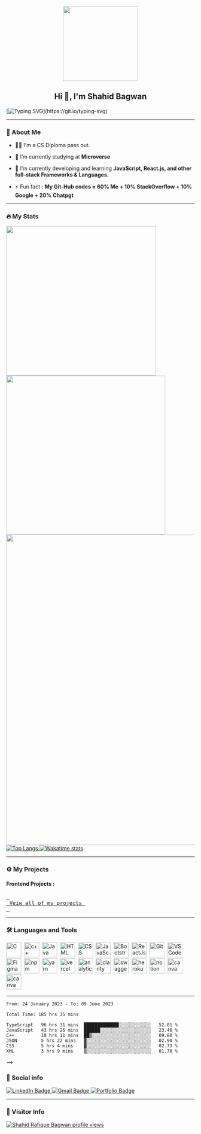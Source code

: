 <div id="header" align="center">
  <img src=https://media.giphy.com/media/du3J3cXyzhj75IOgvA/giphy.gif width="200"/>
</div>

<h2 align="center">Hi 👋, I'm Shahid Bagwan</h2>

[![Typing SVG](https://readme-typing-svg.herokuapp.com?duration=10000&center=true&vCenter=true&width=800&height=30&lines=Hello+this+is+Shahid%2C+Welcome+to+my+Github+page.)](https://git.io/typing-svg)

---
### 👦 About Me
- 👨‍💻 I'm a CS Diploma pass out.

- 🔭 I’m currently studying at **Microverse**

- 🌱 I’m currently developing and learning **JavaScript, React.js, and other full-stack Frameworks & Languages.**

- ⚡ Fun fact : **My Git-Hub codes = 60% Me + 10% StackOverflow + 10% Google + 20% Chatpgt**

--- 

### 🔥 My Stats 
<img width="400" src="https://github-readme-stats.vercel.app/api?username=Shahid-Bagwan&count_private=true&show_icons=true&theme=react" />  <img width="425" src="https://streak-stats.demolab.com/?user=Shahid-Bagwan&theme=react" />
<img width="830" src="https://github-readme-activity-graph.vercel.app/graph?username=Shahid-Bagwan&bg_color=21232a&color=a8eeff&line=61dafb&point=f0fcff&area=true&hide_border=false" />
<a href="https://github.com/Shahid-Bagwan/github-stats">
![Top Langs](https://github-readme-stats.vercel.app/api/top-langs/?username=Shahid-Bagwan&layout=compact&langs_count=10&theme=react)
![Wakatime stats](https://github-readme-stats.vercel.app/api/wakatime?username=Shahid-Bagwan&theme=react)
</a>


--- 


### ⚙️ My Projects 
<!-- 
#### Full-Stack Projects :

 -->
<!-- #### Web Store Extensions 

 -->
#### Frontend Projects :

<!-- * [Quiz App Templates](https://github.com/getlost01/quiz-template)
* [Country Search](https://github.com/getlost01/country-search)
* [Portfolio Site](https://github.com/getlost01/portfolio.github.io)
* [Cure Science Updated](https://github.com/getlost01/CureScience) -->

<a href="https://github.com/Shahid-Bagwan/Shahid-Bagwan/tree/main/projects"><kbd> <br> Veiw all of my projects <br> </kbd></a>

---

### :hammer_and_wrench: Languages and Tools 

<div>
  <img src="https://cdn.jsdelivr.net/gh/devicons/devicon/icons/c/c-original.svg" alt="C" width="40" height="40"/>&nbsp;
  <img src="https://cdn.jsdelivr.net/gh/devicons/devicon/icons/cplusplus/cplusplus-original.svg" alt="c++" width="40" height="40"/>&nbsp;
  <img src="https://cdn.jsdelivr.net/gh/devicons/devicon/icons/java/java-original-wordmark.svg" alt="Java" width="40" height="40"/>&nbsp;
  <img src="https://cdn.jsdelivr.net/gh/devicons/devicon/icons/html5/html5-original.svg" alt="HTML" width="40" height="40"/>&nbsp;
  <img src="https://cdn.jsdelivr.net/gh/devicons/devicon/icons/css3/css3-original.svg" alt="CSS" width="40" height="40"/>&nbsp;
  <img src="https://cdn.jsdelivr.net/gh/devicons/devicon/icons/javascript/javascript-original.svg" alt="JavaScript" width="40" height="40"/>&nbsp;
  <img src="https://getbootstrap.com/docs/5.0/assets/brand/bootstrap-logo.svg" title="JavaScript" alt="Bootstrap" width="40" height="40"/>&nbsp;
  <img src="https://cdn.jsdelivr.net/gh/devicons/devicon/icons/react/react-original.svg" alt="ReactJs" width="40" height="40"/>&nbsp;
  <img src="https://cdn.jsdelivr.net/gh/devicons/devicon/icons/git/git-original.svg" alt="Git" width="40" height="40"/>&nbsp;
  <img src="https://cdn.jsdelivr.net/gh/devicons/devicon/icons/vscode/vscode-original.svg" alt="VS Code" width="40" height="40"/>&nbsp;
  <img src="https://cdn.jsdelivr.net/gh/devicons/devicon/icons/figma/figma-original.svg" alt="Figma" width="40" height="40"/>&nbsp;
  <img src="https://cdn.jsdelivr.net/gh/devicons/devicon/icons/npm/npm-original-wordmark.svg" alt="npm" width="40" height="40"/>&nbsp;
  <img src="https://cdn.jsdelivr.net/gh/devicons/devicon/icons/yarn/yarn-original.svg" alt="yarn" width="40" height="40"/>&nbsp;        
  <img src="https://user-images.githubusercontent.com/79409258/226092559-edfa9908-a7ec-461c-918a-1f1d1fc3156f.png" alt="vercel" width="40" height="40"/>&nbsp;
   <img src="https://user-images.githubusercontent.com/79409258/226091590-d7d020ad-ce51-4497-bd7e-db7ed6e81589.png" alt="analytics" width="40" height="40"/>&nbsp;
  <img src="https://user-images.githubusercontent.com/79409258/226092991-4c479dbd-e253-4bec-ba2c-598206a7848d.png" alt="clarity" width="40" height="40"/>&nbsp;
  <img src="https://user-images.githubusercontent.com/79409258/226091920-a6b75979-6f7f-427f-8a95-c6fe279929f2.png" alt="swagger" width="40" height="40"/>&nbsp;
  <img src="https://svgshare.com/i/5xY.svg" alt="heroku" width="40" height="40"/>&nbsp;
  <img src="https://user-images.githubusercontent.com/79409258/226091987-3cdf9344-dcfa-4d4e-ad0d-d3ab37c3c4db.png" alt="notion" width="40" height="40"/>&nbsp;
   <img src="https://user-images.githubusercontent.com/79409258/226093710-b6a36dcd-8a66-4a1b-8ef2-1faeb0b6f3e2.png" alt="canva" width="40" height="40"/>&nbsp;
  <img src="https://cdn.jsdelivr.net/gh/devicons/devicon/icons/canva/canva-original.svg" alt="canva" width="40" height="40"/>&nbsp;
</div>

---

<!-- ### 📈 Weekly Developement Breakdown

<!--START_SECTION:waka-simple-->

```text
From: 24 January 2023 - To: 09 June 2023

Total Time: 185 hrs 35 mins

TypeScript   96 hrs 31 mins  █████████████░░░░░░░░░░░░   52.01 %
JavaScript   43 hrs 26 mins  ██████░░░░░░░░░░░░░░░░░░░   23.40 %
C++          18 hrs 11 mins  ██▒░░░░░░░░░░░░░░░░░░░░░░   09.80 %
JSON         5 hrs 22 mins   ▓░░░░░░░░░░░░░░░░░░░░░░░░   02.90 %
CSS          5 hrs 4 mins    ▓░░░░░░░░░░░░░░░░░░░░░░░░   02.73 %
XML          3 hrs 9 mins    ▒░░░░░░░░░░░░░░░░░░░░░░░░   01.70 %
```

<!--END_SECTION:waka-simple--> -->


### 🔗 Social info

<div id="badges">
    <a href="https://www.linkedin.com/in/aagam-jain-gl01/">
    <img src="https://img.shields.io/badge/LinkedIn-blue?style=for-the-badge&logo=linkedin&logoColor=white" alt="LinkedIn Badge"/>
    </a>
    <a href="https://mail.google.com/mail/u/0/?fs=1&tf=cm&to=creator.gl01@gmail.com">
    <img src="https://img.shields.io/badge/Gmail-D14836?style=for-the-badge&logo=gmail&logoColor=white" alt="Gmail Badge"/>
    </a>
    <a href="https://portfolio-de-aagam.netlify.app/">
    <img src="https://img.shields.io/badge/Portfolio-dda703?style=for-the-badge&logo=About.me&logoColor=white" alt="Portfolio Badge"/>
    </a>
</div>

---

### 👀 Visitor Info
[![Shahid Rafique Bagwan profile views](https://u8views.com/api/v1/github/profiles/112220551/views/day-week-month-total-count.svg)](https://u8views.com/github/Shahid-Bagwan)
